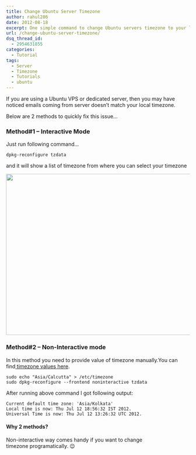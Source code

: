 ```yaml
---
title: Change Ubuntu Server Timezone
author: rahul286
date: 2012-08-18
excerpt: One simple command to change Ubuntu servers timezone to your local timezone
url: /change-ubuntu-server-timezone/
dsq_thread_id:
  - 2954631855
categories:
  - Tutorial
tags:
  - Server
  - Timezone
  - Tutorials
  - ubuntu
---
```

If you are using a Ubuntu VPS or dedicated server, then you may have noticed emails coming from server doesn&#8217;t match your local timezone.

Below are 2 methods to quickly fix this issue&#8230;

### Method#1 &#8211; Interactive Mode

Just run following command&#8230;

<pre><code class="no-highlight">dpkg-reconfigure tzdata</code></pre>

and it will show a list of timezone from where you can select your timezone

<a href="http://devilsworkshop.org/change-ubuntu-server-timezone-ist-indian-standard-time/ubuntu-timezone-change/" rel="attachment wp-att-59533"><img class="alignnone size-full wp-image-59533" title="ubuntu timezone change" src="http://cdn.devilsworkshop.org/files/2012/07/ubuntu-timezone-change.png" alt="" width="651" height="441" /></a>

### Method#2 &#8211; Non-Interactive mode

In this method you need to provide value of timezone manually.You can find<a href="http://manpages.ubuntu.com/manpages/DateTime::TimeZone::Catalog.3pm.html" onclick="_gaq.push(['_trackEvent', 'outbound-article', 'http://manpages.ubuntu.com/manpages/DateTime::TimeZone::Catalog.3pm.html', ' timezone values here']);" title="See list of timezone values"> timezone values here</a>.

<pre><code class="no-highlight">sudo echo "Asia/Calcutta" &gt; /etc/timezone
sudo dpkg-reconfigure --frontend noninteractive tzdata</code></pre>

After running above command I got following output:

<pre><code class="no-highlight">Current default time zone: 'Asia/Kolkata'
Local time is now: Thu Jul 12 18:56:32 IST 2012.
Universal Time is now: Thu Jul 12 13:26:32 UTC 2012.</code></pre>

#### Why 2 methods?

Non-interactive way comes handy if you want to change timezone programatically. 😉
